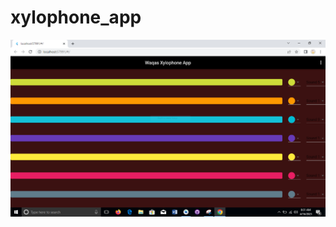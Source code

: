 # xylophone_app

<img src="https://github.com/chanivicky658/COUNTER-APP-WAQAS-AFZAL-SP21-BCS-18/blob/main/xylophone-waqas/SS%20xylophone/s1.PNG">
